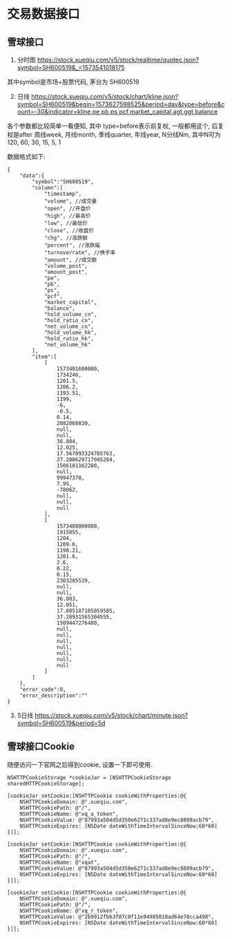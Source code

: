 #  交易数据接口

## 雪球接口

1. 分时图
https://stock.xueqiu.com/v5/stock/realtime/quotec.json?symbol=SH600519&_=1573541018175

其中symbol是市场+股票代码, 茅台为 SH600519

2. 日线
https://stock.xueqiu.com/v5/stock/chart/kline.json?symbol=SH600519&begin=1573627598525&period=day&type=before&count=-30&indicator=kline,pe,pb,ps,pcf,market_capital,agt,ggt,balance

各个参数都比较简单一看便知, 其中 type=before表示前复权, 一般都用这个, 后复权是after
周线week, 月线month, 季线quarter, 年线year, N分线Nm, 其中N可为120, 60, 30, 15, 5, 1

数据格式如下:

```
{
    "data":{
        "symbol":"SH600519",
        "column":[
            "timestamp",
            "volume", //成交量
            "open", //开盘价
            "high", //最高价
            "low", //最低价
            "close", //收盘价
            "chg", //涨跌额
            "percent", //涨跌幅
            "turnoverrate", //换手率
            "amount", //成交额
            "volume_post",
            "amount_post",
            "pe",
            "pb",
            "ps",
            "pcf",
            "market_capital",
            "balance",
            "hold_volume_cn",
            "hold_ratio_cn",
            "net_volume_cn",
            "hold_volume_hk",
            "hold_ratio_hk",
            "net_volume_hk"
        ],
        "item":[
            [
                1573401600000,
                1734246,
                1201.5,
                1206.2,
                1193.51,
                1199,
                -6,
                -0.5,
                0.14,
                2082060830,
                null,
                null,
                36.804,
                12.025,
                17.567093324705763,
                37.208629717045284,
                1506181162200,
                null,
                99947378,
                7.95,
                -78062,
                null,
                null,
                null
            ],
            [
                1573488000000,
                1915055,
                1204,
                1209.6,
                1198.21,
                1201.6,
                2.6,
                0.22,
                0.15,
                2303205539,
                null,
                null,
                36.883,
                12.051,
                17.605187105059585,
                37.28931565304555,
                1509447276480,
                null,
                null,
                null,
                null,
                null,
                null,
                null
            ]
        ]
    },
    "error_code":0,
    "error_description":""
}
```

3. 5日线
https://stock.xueqiu.com/v5/stock/chart/minute.json?symbol=SH600519&period=5d


## 雪球接口Cookie

随便访问一下官网之后得到cookie,  设置一下即可使用.

```
NSHTTPCookieStorage *cookieJar = [NSHTTPCookieStorage sharedHTTPCookieStorage];

[cookieJar setCookie:[NSHTTPCookie cookieWithProperties:@{
    NSHTTPCookieDomain: @".xueqiu.com",
    NSHTTPCookiePath: @"/",
    NSHTTPCookieName: @"xq_a_token",
    NSHTTPCookieValue: @"87993a504d5d350e6271c337ad8e9ec8809acb79",
    NSHTTPCookieExpires: [NSDate dateWithTimeIntervalSinceNow:60*60]
}]];

[cookieJar setCookie:[NSHTTPCookie cookieWithProperties:@{
    NSHTTPCookieDomain: @".xueqiu.com",
    NSHTTPCookiePath: @"/",
    NSHTTPCookieName: @"xqat",
    NSHTTPCookieValue: @"87993a504d5d350e6271c337ad8e9ec8809acb79",
    NSHTTPCookieExpires: [NSDate dateWithTimeIntervalSinceNow:60*60]
}]];

[cookieJar setCookie:[NSHTTPCookie cookieWithProperties:@{
    NSHTTPCookieDomain: @".xueqiu.com",
    NSHTTPCookiePath: @"/",
    NSHTTPCookieName: @"xq_r_token",
    NSHTTPCookieValue: @"2b9912fb63f07c0f11e94985018ad64e78cca498",
    NSHTTPCookieExpires: [NSDate dateWithTimeIntervalSinceNow:60*60]
}]];
```
